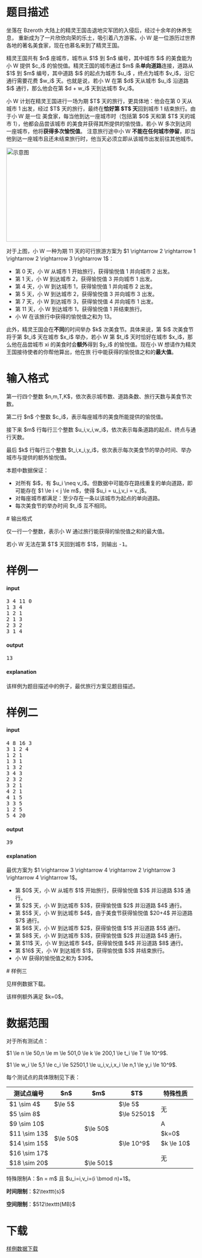 # 题目描述

<p>坐落在 Bzeroth 大陆上的精灵王国击退地灾军团的入侵后，经过十余年的休养生息， 重新成为了一片欣欣向荣的乐土，吸引着八方游客。小 W 是一位游历过世界各地的著名美食家，现在也慕名来到了精灵王国。 </p>
<p>精灵王国共有 $n$ 座城市，城市从 $1$ 到 $n$ 编号，其中城市 $i$ 的美食能为小 W 提供 $c_i$ 的愉悦值。精灵王国的城市通过 $m$ 条<strong>单向道路</strong>连接，道路从 $1$ 到 $m$ 编号，其中道路 $i$ 的起点为城市 $u_i$ ，终点为城市 $v_i$，沿它通行需要花费 $w_i$ 天。也就是说，若小 W 在第 $d$ 天从城市 $u_i$ 沿道路 $i$ 通行，那么他会在第 $d + w_i$ 天到达城市 $v_i$。 </p>
<p>小 W 计划在精灵王国进行一场为期 $T$ 天的旅行，更具体地：他会在第 0 天从城市 1 出发，经过 $T$ 天的旅行，最终在<strong>恰好第 $T$ 天</strong>回到城市 1 结束旅行。由于小 W 是一位 美食家，每当他到达一座城市时（包括第 $0$ 天和第 $T$ 天的城市 1），他都会品尝该城市 的美食并获得其所提供的愉悦值，若小 W 多次到达同一座城市，他将<strong>获得多次愉悦值</strong>。 注意旅行途中小 W <strong>不能在任何城市停留</strong>，即当他到达一座城市且还未结束旅行时，他当天必须立即从该城市出发前往其他城市。</p>
<p><img class="img-responsive center-block" src="//img.uoj.ac/problem/558/delicacy.png" style="width:250px;" alt="示意图"/></p>
<p>对于上图，小 W 一种为期 11 天的可行旅游方案为 $1 \rightarrow 2 \rightarrow 1 \rightarrow 2 \rightarrow 3 \rightarrow 1$： </p>
<ul><li>第 0 天，小 W 从城市 1 开始旅行，获得愉悦值 1 并向城市 2 出发。 </li>
<li>第 1 天，小 W 到达城市 2，获得愉悦值 3 并向城市 1 出发。 </li>
<li>第 4 天，小 W 到达城市 1，获得愉悦值 1 并向城市 2 出发。 </li>
<li>第 5 天，小 W 到达城市 2，获得愉悦值 3 并向城市 3 出发。 </li>
<li>第 7 天，小 W 到达城市 3，获得愉悦值 4 并向城市 1 出发。 </li>
<li>第 11 天，小 W 到达城市 1，获得愉悦值 1 并结束旅行。 </li>
<li>小 W 在该旅行中获得的愉悦值之和为 13。 </li>
</ul><p>此外，精灵王国会在<strong>不同</strong>的时间举办 $k$ 次美食节。具体来说，第 $i$ 次美食节将于第 $t_i$ 天在城市 $x_i$ 举办，若小 W 第 $t_i$ 天时恰好在城市 $x_i$，那么他在品尝城市 xi 的美食时会<strong>额外</strong>得到 $y_i$ 的愉悦值。现在小 W 想请作为精灵王国接待使者的你帮他算出，他在旅 行中能获得的愉悦值之和的<strong>最大值</strong>。</p>

# 输入格式


<p>第一行四个整数 $n,m,T,K$，依次表示城市数、道路条数、旅行天数与美食节次数。</p>
<p>第二行 $n$ 个整数 $c_i$，表示每座城市的美食所能提供的愉悦值。</p>
<p>接下来 $m$ 行每行三个整数 $u_i,v_i,w_i$，依次表示每条道路的起点、终点与通行天数。</p>
<p>最后 $k$ 行每行三个整数 $t_i,x_i,y_i$，依次表示每次美食节的举办时间、举办城市与提供的额外愉悦值。</p>
<p>本题中数据保证：</p>
<ul><li>对所有 $i$，有 $u_i \neq v_i$。但数据中可能存在路线重复的单向道路，即可能存在 $1 \le i &lt; j \le m$，使得 $u_i = u_j,v_i = v_j$。</li>
<li>对每座城市都满足：至少存在一条以该城市为起点的单向道路。</li>
<li>每次美食节的举办时间 $t_i$ 互不相同。</li>
</ul>
# 输出格式


<p>仅一行一个整数，表示小 W 通过旅行能获得的愉悦值之和的最大值。</p>
<p>若小 W 无法在第 $T$ 天回到城市 $1$，则输出 <samp>-1</samp>。</p>

# 样例一


<h4>input</h4>
<pre>3 4 11 0
1 3 4
1 2 1
2 1 3
2 3 2
3 1 4
</pre>

<h4>output</h4>
<pre>13
</pre>

<h4>explanation</h4>
<p>该样例为题目描述中的例子，最优旅行方案见题目描述。</p>

# 样例二


<h4>input</h4>
<pre>4 8 16 3
3 1 2 4
1 2 1
1 3 1
1 3 2
3 4 3
2 3 2
3 2 1
4 2 1
4 1 5
3 3 5
1 2 5
5 4 20
</pre>

<h4>output</h4>
<pre>39
</pre>

<h4>explanation</h4>
<p>最优方案为 $1 \rightarrow 3 \rightarrow 4 \rightarrow 2 \rightarrow 3 \rightarrow 4 \rightarrow 1$。</p>
<ul><li>第 $0$ 天，小 W 从城市 $1$ 开始旅行，获得愉悦值 $3$ 并沿道路 $3$ 通行。</li>
<li>第 $2$ 天，小 W 到达城市 $3$，获得愉悦值 $2$ 并沿道路 $4$ 通行。</li>
<li>第 $5$ 天，小 W 到达城市 $4$，由于美食节获得愉悦值 $20+4$ 并沿道路 $7$ 通行。</li>
<li>第 $6$ 天，小 W 到达城市 $2$，获得愉悦值 $1$ 并沿道路 $5$ 通行。</li>
<li>第 $8$ 天，小 W 到达城市 $3$，获得愉悦值 $2$ 并沿道路 $4$ 通行。</li>
<li>第 $11$ 天，小 W 到达城市 $4$，获得愉悦值 $4$ 并沿道路 $8$ 通行。</li>
<li>第 $16$ 天，小 W 到达城市 $1$，获得愉悦值 $3$ 并结束旅行。</li>
<li>小 W 获得的愉悦值之和为 $39$。</li>
</ul>
# 样例三


<p>见样例数据下载。</p>
<p>该样例额外满足 $k=0$。</p>

# 数据范围


<p>对于所有测试点：</p>
<p>$1 \le n \le 50,n \le m \le 501,0 \le k \le 200,1 \le t_i \le T \le 10^9$.</p>
<p>$1 \le w_i \le 5,1 \le c_i \le 52501,1 \le u_i,v_i,x_i \le n,1 \le y_i \le 10^9$.</p>
<p>每个测试点的具体限制见下表：</p>
<div class="table-responsive">
    <table class="table table-bordered table-text-center table-vertical-middle"><thead><tr><th>测试点编号</th><th>$n$</th><th>$m$</th><th>$T$</th><th>特殊性质</th></tr></thead><tbody><tr><td>$1 \sim 4$</td><td>$\le 5$</td><td rowspan="6">$\le 50$</td><td>$\le 5$</td><td rowspan="2">无</td></tr><tr><td>$5 \sim 8$</td><td rowspan="6">$\le 50$</td><td>$\le 52501$</td></tr><tr><td>$9 \sim 10$</td><td rowspan="5">$\le 10^9$</td><td>A</td></tr><tr><td>$11 \sim 13$</td><td>$k=0$</td></tr><tr><td>$14 \sim 15$</td><td>$k \le 10$</td></tr><tr><td>$16 \sim 17$</td><td rowspan="2">无</td></tr><tr><td>$18 \sim 20$</td><td>$\le 501$</td></tr></tbody></table></div>

<p>特殊限制A：$n = m$ 且 $u_i=i,v_i=(i \bmod n)+1$。</p>
<p><strong>时间限制</strong>：$2\texttt{s}$</p>
<p><strong>空间限制</strong>：$512\texttt{MB}$</p>

# 下载


<p><a href="/download.php?type=problem&amp;id=558">样例数据下载</a></p>
